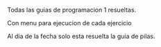 Todas las guias de programacion 1 resueltas.

Con menu para ejecucion de cada ejercicio

Al dia de la fecha solo esta resuelta la guia de pilas.

